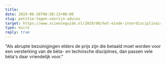 ```yaml
---
title: 
date: 2019-06-26T08:58:13+00:00
slug: petitie-tegen-vanrijn-advies
target: https://www.scienceguide.nl/2019/06/het-einde-interdisciplinaire-droom/
type: micro
reply: true
---
```

"Als abrupte bezuinigingen elders de prijs zijn die betaald moet worden voor een versterking van de bèta- en technische disciplines, dan passen vele bèta's daar vriendelijk voor."
